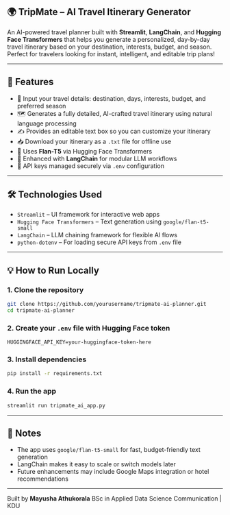 ## 🌍 TripMate – AI Travel Itinerary Generator

An AI-powered travel planner built with **Streamlit**, **LangChain**, and **Hugging Face Transformers** that helps you generate a personalized, day-by-day travel itinerary based on your destination, interests, budget, and season. Perfect for travelers looking for instant, intelligent, and editable trip plans!

---

## 🚀 Features

* 🧳 Input your travel details: destination, days, interests, budget, and preferred season
* 🗺️ Generates a fully detailed, AI-crafted travel itinerary using natural language processing
* ✍️ Provides an editable text box so you can customize your itinerary
* 📥 Download your itinerary as a `.txt` file for offline use
* 🤗 Uses **Flan-T5** via Hugging Face Transformers
* 🧠 Enhanced with **LangChain** for modular LLM workflows
* 🔐 API keys managed securely via `.env` configuration

---

## 🛠️ Technologies Used

* `Streamlit` – UI framework for interactive web apps
* `Hugging Face Transformers` – Text generation using `google/flan-t5-small`
* `LangChain` – LLM chaining framework for flexible AI flows
* `python-dotenv` – For loading secure API keys from `.env` file

---

## 💡 How to Run Locally

### 1. Clone the repository

```bash
git clone https://github.com/yourusername/tripmate-ai-planner.git
cd tripmate-ai-planner
```

### 2. Create your `.env` file with Hugging Face token

```env
HUGGINGFACE_API_KEY=your-huggingface-token-here
```

### 3. Install dependencies

```bash
pip install -r requirements.txt
```

### 4. Run the app

```bash
streamlit run tripmate_ai_app.py
```

---

## 📌 Notes

* The app uses `google/flan-t5-small` for fast, budget-friendly text generation
* LangChain makes it easy to scale or switch models later
* Future enhancements may include Google Maps integration or hotel recommendations

---

Built by **Mayusha Athukorala**
BSc in Applied Data Science Communication | KDU
